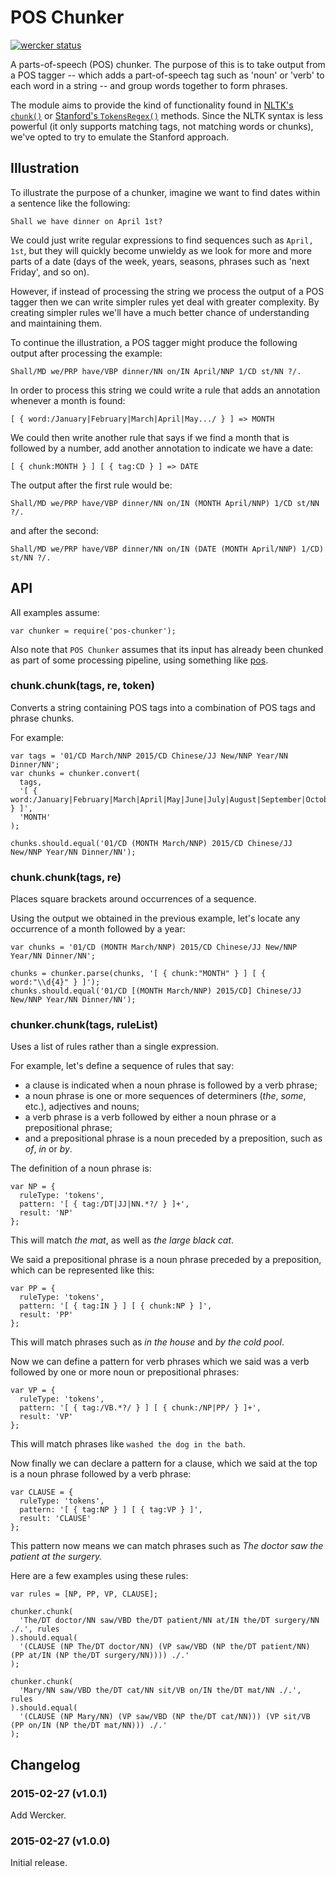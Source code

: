 # POS Chunker

[![wercker status](https://app.wercker.com/status/fe97fb8ffc1767d6f8ca9a69b5d1022a/m/master "wercker status")](https://app.wercker.com/project/bykey/fe97fb8ffc1767d6f8ca9a69b5d1022a)

A parts-of-speech (POS) chunker. The purpose of this is to take output from a POS tagger -- which adds a part-of-speech tag such as 'noun' or 'verb' to each word in a string -- and group words together to form phrases.

The module aims to provide the kind of functionality found in [NLTK's `chunk()`](http://www.nltk.org/_modules/nltk/chunk.html) or [Stanford's `TokensRegex()`](http://nlp.stanford.edu/nlp/javadoc/javanlp/edu/stanford/nlp/ling/tokensregex/SequenceMatchRules.html) methods. Since the NLTK syntax is less powerful (it only supports matching tags, not matching words or chunks), we've opted to try to emulate the Stanford approach.

## Illustration

To illustrate the purpose of a chunker, imagine we want to find dates within a sentence like the following:

```
Shall we have dinner on April 1st?
```

We could just write regular expressions to find sequences such as `April, 1st`, but they will quickly become unwieldy as we look for more and more parts of a date (days of the week, years, seasons, phrases such as 'next Friday', and so on).

However, if instead of processing the string we process the output of a POS tagger then we can write simpler rules yet deal with greater complexity. By creating simpler rules we'll have a much better chance of understanding and maintaining them.

To continue the illustration, a POS tagger might produce the following output after processing the example:

```
Shall/MD we/PRP have/VBP dinner/NN on/IN April/NNP 1/CD st/NN ?/.
```

In order to process this string we could write a rule that adds an annotation whenever a month is found:

```
[ { word:/January|February|March|April|May.../ } ] => MONTH
```

We could then write another rule that says if we find a month that is followed by a number, add another annotation to indicate we have a date:

```
[ { chunk:MONTH } ] [ { tag:CD } ] => DATE
```

The output after the first rule would be:

```
Shall/MD we/PRP have/VBP dinner/NN on/IN (MONTH April/NNP) 1/CD st/NN ?/.
```

and after the second:

```
Shall/MD we/PRP have/VBP dinner/NN on/IN (DATE (MONTH April/NNP) 1/CD) st/NN ?/.
```

## API

All examples assume:

```
var chunker = require('pos-chunker');
```

Also note that `POS Chunker` assumes that its input has already been chunked as part of some processing pipeline, using something like [pos](https://www.npmjs.com/package/pos). 

### chunk.chunk(tags, re, token)

Converts a string containing POS tags into a combination of POS tags and phrase chunks.

For example:

```
var tags = '01/CD March/NNP 2015/CD Chinese/JJ New/NNP Year/NN Dinner/NN';
var chunks = chunker.convert(
  tags,
  '[ { word:/January|February|March|April|May|June|July|August|September|October|November|December/ } ]',
  'MONTH'
);

chunks.should.equal('01/CD (MONTH March/NNP) 2015/CD Chinese/JJ New/NNP Year/NN Dinner/NN');
```

### chunk.chunk(tags, re)

Places square brackets around occurrences of a sequence.

Using the output we obtained in the previous example, let's locate any occurrence of a month followed by a year:

```
var chunks = '01/CD (MONTH March/NNP) 2015/CD Chinese/JJ New/NNP Year/NN Dinner/NN';

chunks = chunker.parse(chunks, '[ { chunk:"MONTH" } ] [ { word:"\\d{4}" } ]');
chunks.should.equal('01/CD [(MONTH March/NNP) 2015/CD] Chinese/JJ New/NNP Year/NN Dinner/NN');
```

### chunker.chunk(tags, ruleList)

Uses a list of rules rather than a single expression.

For example, let's define a sequence of rules that say:

* a clause is indicated when a noun phrase is followed by a verb phrase;
* a noun phrase is one or more sequences of determiners (*the*, *some*, etc.), adjectives and nouns;
* a verb phrase is a verb followed by either a noun phrase or a prepositional phrase;
* and a prepositional phrase is a noun preceded by a preposition, such as *of*, *in* or *by*.

The definition of a noun phrase is:

```
var NP = {
  ruleType: 'tokens',
  pattern: '[ { tag:/DT|JJ|NN.*?/ } ]+',
  result: 'NP'
};
```

This will match *the mat*, as well as *the large black cat*.

We said a prepositional phrase is a noun phrase preceded by a preposition, which can be represented like this:

```
var PP = {
  ruleType: 'tokens',
  pattern: '[ { tag:IN } ] [ { chunk:NP } ]',
  result: 'PP'
};
```

This will match phrases such as *in the house* and *by the cold pool*.

Now we can define a pattern for verb phrases which we said was a verb followed by one or more noun or prepositional phrases:

```
var VP = {
  ruleType: 'tokens',
  pattern: '[ { tag:/VB.*?/ } ] [ { chunk:/NP|PP/ } ]+',
  result: 'VP'
};
```

This will match phrases like `washed the dog in the bath`.

Now finally we can declare a pattern for a clause, which we said at the top is a noun phrase followed by a verb phrase:

```
var CLAUSE = {
  ruleType: 'tokens',
  pattern: '[ { tag:NP } ] [ { tag:VP } ]',
  result: 'CLAUSE'
};
```

This pattern now means we can match phrases such as *The doctor saw the patient at the surgery.*

Here are a few examples using these rules:

```
var rules = [NP, PP, VP, CLAUSE];

chunker.chunk(
  'The/DT doctor/NN saw/VBD the/DT patient/NN at/IN the/DT surgery/NN ./.', rules
).should.equal(
  '(CLAUSE (NP The/DT doctor/NN) (VP saw/VBD (NP the/DT patient/NN) (PP at/IN (NP the/DT surgery/NN)))) ./.'
);

chunker.chunk(
  'Mary/NN saw/VBD the/DT cat/NN sit/VB on/IN the/DT mat/NN ./.', rules
).should.equal(
  '(CLAUSE (NP Mary/NN) (VP saw/VBD (NP the/DT cat/NN))) (VP sit/VB (PP on/IN (NP the/DT mat/NN))) ./.'
);
```

## Changelog

### 2015-02-27 (v1.0.1)

Add Wercker.

### 2015-02-27 (v1.0.0)

Initial release.